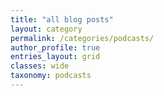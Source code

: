 ```yaml
---
title: "all blog posts"
layout: category
permalink: /categories/podcasts/
author_profile: true
entries_layout: grid
classes: wide
taxonomy: podcasts
---
```




